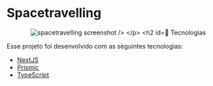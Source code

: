 # Spacetravelling

<p align="center">
  <img src="" alt="spacetravelling screenshot />
</p>

## 🚀 Tecnologias

Esse projeto foi desenvolvido com as seguintes tecnologias:

- [NextJS](https://nextjs.org/)
- [Prismic](https://prismic.io/)
- [TypeScript](https://www.typescriptlang.org/)
